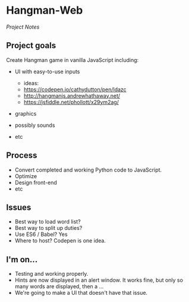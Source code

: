 # Hangman-Web
*Project Notes*

## Project goals
Create Hangman game in vanilla JavaScript including:
- UI with easy-to-use inputs
    - ideas:
    - https://codepen.io/cathydutton/pen/ldazc
    - http://hangmanjs.andrewhathaway.net/
    - https://jsfiddle.net/phollott/x29ym2ag/
    
- graphics
- possibly sounds
- etc

## Process
- Convert completed and working Python code to JavaScript.
- Optimize
- Design front-end
- etc

## Issues
- Best way to load word list?
- Best way to split up duties?
- Use ES6 / Babel? Yes
- Where to host? Codepen is one idea.

## I'm on...
- Testing and working properly.
- Hints are now displayed in an alert window. It works fine, but only so many words are displayed, then a ...
- We're going to make a UI that doesn't have that issue.